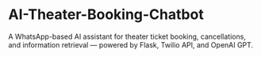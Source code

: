 # AI-Theater-Booking-Chatbot
A WhatsApp-based AI assistant for theater ticket booking, cancellations, and information retrieval — powered by Flask, Twilio API, and OpenAI GPT.
